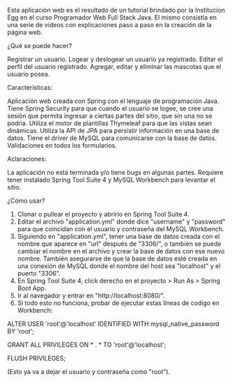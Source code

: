 Esta aplicación web es el resultado de un tutorial brindado por la Institucion Egg en el curso Programador Web Full Stack Java. El mismo consistía en una serie de videos
con explicaciones paso a paso en la creación de la página web.

¿Qué se puede hacer?

Registrar un usuario.
Logear y deslogear un usuario ya registrado.
Editar el perfil del usuario registrado.
Agregar, editar y eliminar las mascotas que el usuario posea.

Características:

Aplicación web creada con Spring con el lenguaje de programación Java.
Tiene Spring Security para que cuando el usuario se logee, se cree una sesión que permita ingresar a ciertas partes del sitio, que sin una no se podria.
Utiliza el motor de plantillas Thymeleaf para que las vistas sean dinámicas.
Utiliza la API de JPA para persistir información en una base de datos.
Tiene el driver de MySQL para comunicarse con la base de datos.
Validaciones en todos los formularios.

Aclaraciones:

La aplicación no está terminada y/o tiene bugs en algunas partes.
Requiere tener instalado Spring Tool Suite 4 y MySQL Workbench para levantar el sitio.

¿Cómo usar?
1) Clonar o pullear el proyecto y abrirlo en Spring Tool Suite 4.
2) Editar el archivo "application.yml" donde dice "username" y "password" para que coincidan con el usuario y contraseña del MySQL Workbench.
3) Siguiendo en "application.yml", tener una base de datos creada con el nombre que aparece en "url" después de "3306/", o también se puede cambiar el nombre en el
archivo y crear la base de datos con ese nuevo nombre. También asegurarse de que la base de datos esté creada en una conexión de MySQL donde el nombre del host sea
"localhost" y el puerto "3306".
4) En Spring Tool Suite 4, click derecho en el proyecto > Run As > Spring Boot App.
5) Ir al navegador y entrar en "http://localhost:8080/".
6) Si todo esto no funciona, probar de ejecutar estas líneas de codigo en Workbench:

ALTER USER 'root'@'localhost' IDENTIFIED WITH mysql_native_password BY 'root';

GRANT ALL PRIVILEGES ON * . * TO 'root'@'localhost';

FLUSH PRIVILEGES;

(Esto ya va a dejar el usuario y contraseña como "root").
